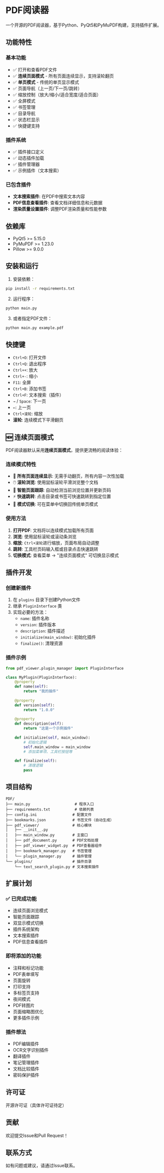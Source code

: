 # PDF阅读器

一个开源的PDF阅读器，基于Python、PyQt5和PyMuPDF构建，支持插件扩展。

## 功能特性

### 基本功能
- ✅ 打开和查看PDF文件
- ✅ **连续页面模式** - 所有页面连续显示，支持滚轮翻页
- ✅ **单页模式** - 传统的单页显示模式
- ✅ 页面导航（上一页/下一页/跳转）
- ✅ 缩放控制（放大/缩小/适合宽度/适合页面）
- ✅ 全屏模式
- ✅ 书签管理
- ✅ 目录导航
- ✅ 状态栏显示
- ✅ 快捷键支持

### 插件系统
- ✅ 插件接口定义
- ✅ 动态插件加载
- ✅ 插件管理器
- ✅ 示例插件（文本搜索）

### 已包含插件
- **文本搜索插件**: 在PDF中搜索文本内容
- **PDF信息查看插件**: 查看文档详细信息和元数据  
- **渲染质量设置插件**: 调整PDF渲染质量和性能参数

## 依赖库

- PyQt5 >= 5.15.0
- PyMuPDF >= 1.23.0
- Pillow >= 9.0.0

## 安装和运行

1. 安装依赖：
```bash
pip install -r requirements.txt
```

2. 运行程序：
```bash
python main.py
```

3. 或者指定PDF文件：
```bash
python main.py example.pdf
```

## 快捷键

- `Ctrl+O`: 打开文件
- `Ctrl+Q`: 退出程序
- `Ctrl++`: 放大
- `Ctrl+-`: 缩小
- `F11`: 全屏
- `Ctrl+B`: 添加书签
- `Ctrl+F`: 文本搜索（插件）
- `→` / `Space`: 下一页
- `←`: 上一页
- `Ctrl+滚轮`: 缩放
- **滚轮**: 连续模式下平滑翻页

## 🆕 连续页面模式

PDF阅读器默认采用**连续页面模式**，提供更流畅的阅读体验：

### 连续模式特性
- 📄 **所有页面连续显示**: 无需手动翻页，所有内容一次性加载
- 🖱️ **滚轮浏览**: 使用鼠标滚轮平滑浏览整个文档
- 🎯 **智能页面跟踪**: 自动检测当前浏览位置并更新页码
- ⚡ **快速跳转**: 点击目录或书签可快速跳转到指定位置
- 🔄 **模式切换**: 可在菜单中切换回传统单页模式

### 使用方法
1. **打开PDF**: 文档将以连续模式加载所有页面
2. **浏览**: 使用鼠标滚轮或滚动条浏览
3. **缩放**: `Ctrl+滚轮`进行缩放，页面布局自动调整
4. **跳转**: 工具栏页码输入框或目录点击快速跳转
5. **切换模式**: 查看菜单 → "连续页面模式" 可切换显示模式

## 插件开发

### 创建新插件

1. 在 `plugins` 目录下创建Python文件
2. 继承 `PluginInterface` 类
3. 实现必要的方法：
   - `name`: 插件名称
   - `version`: 插件版本
   - `description`: 插件描述
   - `initialize(main_window)`: 初始化插件
   - `finalize()`: 清理资源

### 插件示例

```python
from pdf_viewer.plugin_manager import PluginInterface

class MyPlugin(PluginInterface):
    @property
    def name(self):
        return "我的插件"
    
    @property
    def version(self):
        return "1.0.0"
    
    @property
    def description(self):
        return "这是一个示例插件"
    
    def initialize(self, main_window):
        # 初始化逻辑
        self.main_window = main_window
        # 添加菜单项、工具栏按钮等
        
    def finalize(self):
        # 清理逻辑
        pass
```

## 项目结构

```
PDF/
├── main.py                    # 程序入口
├── requirements.txt           # 依赖列表
├── config.ini                # 配置文件
├── bookmarks.json            # 书签文件（自动生成）
├── pdf_viewer/               # 核心模块
│   ├── __init__.py
│   ├── main_window.py        # 主窗口
│   ├── pdf_document.py       # PDF文档处理
│   ├── pdf_viewer_widget.py  # PDF查看器组件
│   ├── bookmark_manager.py   # 书签管理
│   └── plugin_manager.py     # 插件管理
└── plugins/                  # 插件目录
    └── text_search_plugin.py # 文本搜索插件
```

## 扩展计划

### ✅ 已完成功能
- 连续页面浏览模式
- 智能页面跟踪
- 双显示模式切换
- 插件系统架构
- 文本搜索插件
- PDF信息查看插件

### 即将添加的功能
- 注释和标记功能
- PDF表单填写
- 页面旋转
- 打印支持
- 多标签页支持
- 夜间模式
- PDF转图片
- 页面缩略图优化
- 更多插件示例

### 插件想法
- PDF编辑插件
- OCR文字识别插件
- 翻译插件
- 笔记管理插件
- 文档比较插件
- 密码保护插件

## 许可证

开源许可证（具体许可证待定）

## 贡献

欢迎提交Issue和Pull Request！

## 联系方式

如有问题或建议，请通过Issue联系。
